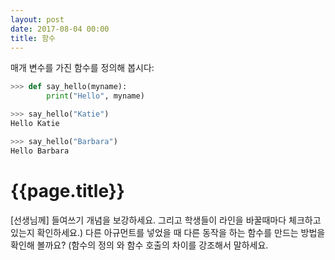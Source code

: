 ```yaml
---
layout: post
date: 2017-08-04 00:00
title: 함수 
---
```


<div id="ppt" markdown="1">

매개 변수를 가진 함수를 정의해 봅시다: 

```python
>>> def say_hello(myname): 
        print("Hello", myname)

>>> say_hello("Katie")
Hello Katie

>>> say_hello("Barbara")
Hello Barbara
```

</div>

<div id="desc" markdown="1">

# {{page.title}}

<div class="teachers">
[선생님께]
들여쓰기 개념을 보강하세요. 그리고 학생들이 라인을 바꿀때마다 체크하고 있는지 확인하세요.)
다른 아규먼트를 넣었을 때 다른 동작을 하는 함수를 만드는 방법을 확인해 볼까요?
(함수의 정의 와 함수 호출의 차이를 강조해서 말하세요.
</div>

</div>

